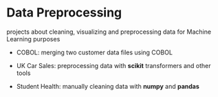 # Data Preprocessing
projects about cleaning, visualizing and preprocessing data for Machine Learning purposes

* COBOL: merging two customer data files using COBOL

* UK Car Sales: preprocessing data with **scikit** transformers and other tools

* Student Health: manually cleaning data with **numpy** and **pandas** 
